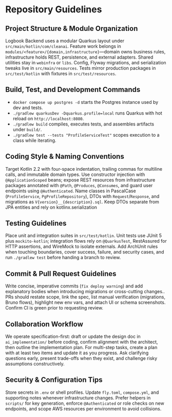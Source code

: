 # Repository Guidelines

## Project Structure & Module Organization
Logbook Backend uses a modular Quarkus layout under `src/main/kotlin/com/cleanai`. Feature work belongs in `modules/<feature>/{domain,infrastructure}`—domain owns business rules, infrastructure holds REST, persistence, and external adapters. Shared utilities stay in `webinfra` or `libs`. Config, Flyway migrations, and serialization tweaks live in `src/main/resources`. Tests mirror production packages in `src/test/kotlin` with fixtures in `src/test/resources`.

## Build, Test, and Development Commands
- `docker compose up postgres -d` starts the Postgres instance used by dev and tests.
- `./gradlew quarkusDev -Dquarkus.profile=local` runs Quarkus with hot reload on `http://localhost:8080`.
- `./gradlew build` compiles, executes tests, and assembles artifacts under `build/`.
- `./gradlew test --tests "ProfileServiceTest"` scopes execution to a class while iterating.

## Coding Style & Naming Conventions
Target Kotlin 2.2 with four-space indentation, trailing commas for multiline calls, and immutable domain types. Use constructor injection with `@ApplicationScoped` beans; expose REST resources from infrastructure packages annotated with `@Path`, `@Produces`, `@Consumes`, and guard user endpoints using `@Authenticated`. Name classes in PascalCase (`ProfileService`, `PgProfileRepository`), DTOs with `Request`/`Response`, and migrations as `V{version}__{description}.sql`. Keep DTOs separate from JPA entities and rely on kotlinx.serialization

## Testing Guidelines
Place unit and integration suites in `src/test/kotlin`. Unit tests use JUnit 5 plus `mockito-kotlin`; integration flows rely on `@QuarkusTest`, RestAssured for HTTP assertions, and WireMock to isolate externals. Add ArchUnit rules when touching boundaries, cover success, failure, and security cases, and run `./gradlew test` before handing a branch to review.

## Commit & Pull Request Guidelines
Write concise, imperative commits (`fix deploy warning`) and add explanatory bodies when introducing migrations or cross-cutting changes.. PRs should restate scope, link the spec, list manual verification (migrations, Bruno flows), highlight new env vars, and attach UI or schema screenshots. Confirm CI is green prior to requesting review.

## Collaboration Workflow
We operate specification-first: draft or update the design doc in `ai_implementation/` before coding, confirm alignment with the architect, then outline the implementation plan. For multi-step tasks, create a plan with at least two items and update it as you progress. Ask clarifying questions early, present trade-offs when they exist, and challenge risky assumptions constructively.

## Security & Configuration Tips
Store secrets in `.env` or shell profiles. Update `fly.toml`, `compose.yml`, and supporting notes whenever infrastructure changes. Prefer helpers in `scripts/` for key generation, enforce `@Authenticated` or role checks on new endpoints, and scope AWS resources per environment to avoid collisions.
